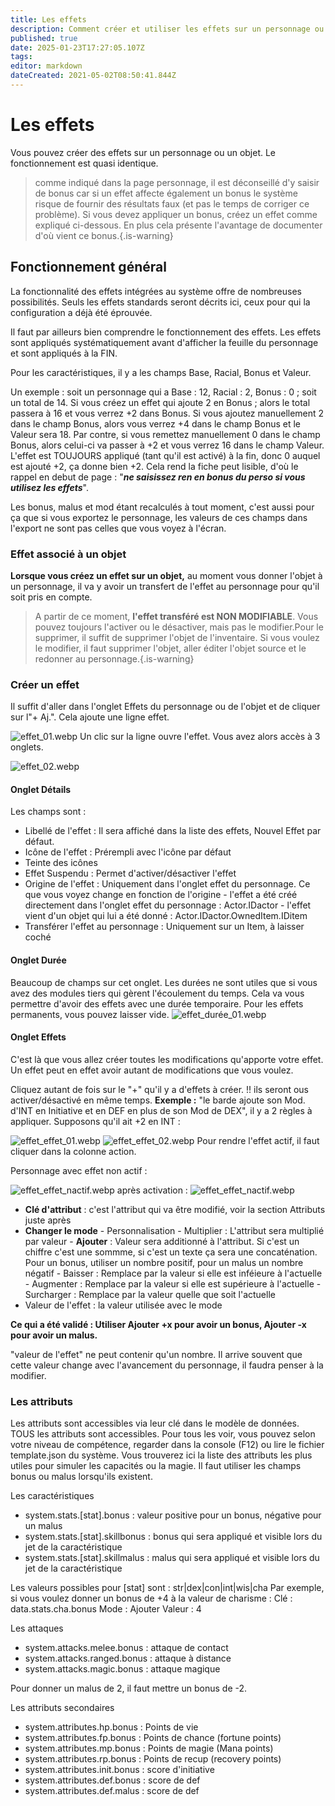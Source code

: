 ```yaml
---
title: Les effets
description: Comment créer et utiliser les effets sur un personnage ou un objet
published: true
date: 2025-01-23T17:27:05.107Z
tags: 
editor: markdown
dateCreated: 2021-05-02T08:50:41.844Z
---
```


# Les effets
Vous pouvez créer des effets sur un personnage ou un objet. Le fonctionnement est quasi identique.

> comme indiqué dans la page personnage, il est déconseillé d'y saisir de bonus car si un effet affecte également un bonus le système risque de fournir des résultats faux (et pas le temps de corriger ce problème). Si vous devez appliquer un bonus, créez un effet comme expliqué ci-dessous. En plus cela présente l'avantage de documenter d'où vient ce bonus.{.is-warning}

## Fonctionnement général
La fonctionnalité des effets intégrées au système offre de nombreuses possibilités.
Seuls les effets standards seront décrits ici, ceux pour qui la configuration a déjà été éprouvée.

Il faut par ailleurs bien comprendre le fonctionnement des effets.
Les effets sont appliqués systématiquement avant d'afficher la feuille du personnage et sont appliqués à la FIN.

Pour les caractéristiques, il y a les champs Base, Racial, Bonus et Valeur.

Un exemple : soit un personnage qui a Base : 12, Racial : 2, Bonus : 0 ; soit un total de 14.
Si vous créez un effet qui ajoute 2 en Bonus ; alors le total passera à 16 et vous verrez +2 dans Bonus.
Si vous ajoutez manuellement 2 dans le champ Bonus, alors vous verrez +4 dans le champ Bonus et le Valeur sera 18.
Par contre, si vous remettez manuellement 0 dans le champ Bonus, alors celui-ci va passer à +2 et vous verrez 16 dans le champ Valeur. L'effet est TOUJOURS appliqué (tant qu'il est activé) à la fin, donc 0 auquel est ajouté +2, ça donne bien +2.
Cela rend la fiche peut lisible, d'où le rappel en debut de page : "***ne saisissez ren en bonus du perso si vous utilisez les effets***".

Les bonus, malus et mod étant recalculés à tout moment, c'est aussi pour ça que si vous exportez le personnage, les valeurs de ces champs dans l'export ne sont pas celles que vous voyez à l'écran.

### Effet associé à un objet
**Lorsque vous créez un effet sur un objet,** au moment vous donner l'objet à un personnage, il va y avoir un transfert de l'effet au personnage pour qu'il soit pris en compte.
>A partir de ce moment, **l'effet transféré est NON MODIFIABLE**. Vous pouvez toujours l'activer ou le désactiver, mais pas le modifier.Pour le supprimer, il suffit de supprimer l'objet de l'inventaire.
Si vous voulez le modifier, il faut supprimer l'objet, aller éditer l'objet source et le redonner au personnage.{.is-warning}



### Créer un effet
Il suffit d'aller dans l'onglet Effets du personnage ou de l'objet et de cliquer sur l"+ Aj.".
Cela ajoute une ligne effet. 

![effet_01.webp](/images/chroniquesoubliees/effets/effet_01.webp)
Un clic sur la ligne ouvre l'effet.
Vous avez alors accès à 3 onglets.

![effet_02.webp](/images/chroniquesoubliees/effets/effet_02.webp)

#### Onglet Détails
Les champs sont :
- Libellé de l'effet : Il sera affiché dans la liste des effets, Nouvel Effet par défaut.
- Icône de l'effet : Prérempli avec l'icône par défaut
- Teinte des icônes
- Effet Suspendu : Permet d'activer/désactiver l'effet
- Origine de l'effet : Uniquement dans l'onglet effet du personnage. Ce que vous voyez change en fonction de l'origine
		- l'effet a été créé directement dans l'onglet effet du personnage : Actor.IDactor
		- l'effet vient d'un objet qui lui a été donné : Actor.IDactor.OwnedItem.IDitem
 - Transférer l'effet au personnage : Uniquement sur un Item, à laisser coché

#### Onglet Durée
Beaucoup de champs sur cet onglet. Les durées ne sont utiles que si vous avez des modules tiers qui gèrent l'écoulement du temps.
Cela va vous permettre d'avoir des effets avec une durée temporaire.
Pour les effets permanents, vous pouvez laisser vide.
![effet_durée_01.webp](/images/chroniquesoubliees/effets/effet_durée_01.webp)

#### Onglet Effets
C'est là que vous allez créer toutes les modifications qu'apporte votre effet. Un effet peut en effet avoir autant de modifications que vous voulez.

Cliquez autant de fois sur le "+" qu'il y a d'effets à créer. !! ils seront ous activer/désactivé en même temps.
**Exemple :** "le barde ajoute son Mod. d'INT en Initiative et en DEF en plus de son Mod de DEX", il y a 2 règles à appliquer.
Supposons qu'il ait +2 en INT :

![effet_effet_01.webp](/images/chroniquesoubliees/effets/effet_effet_01.webp)
![effet_effet_02.webp](/images/chroniquesoubliees/effets/effet_effet_02.webp)
Pour rendre l'effet actif, il faut cliquer dans la colonne action.

Personnage avec effet non actif :

![effet_effet_nactif.webp](/images/chroniquesoubliees/effets/effet_effet_nactif.webp)
après activation :
![effet_effet_nactif.webp](/images/chroniquesoubliees/effets/effet_effet_actif.webp)


- **Clé d'attribut** : c'est l'attribut qui va être modifié, voir la section Attributs juste après
-	**Changer le mode**
		-	Personnalisation
		-	Multiplier : L'attribut sera multiplié par valeur
		- **Ajouter**	: Valeur sera additionné à l'attribut. Si c'est un chiffre c'est une sommme, si c'est un texte ça sera une concaténation. Pour un bonus, utiliser un nombre positif, pour un malus un nombre négatif
		- Baisser : Remplace par la valeur si elle est inféieure à l'actuelle
		- Augmenter : Remplace par la valeur si elle est supérieure à l'actuelle
		- Surcharger : Remplace par la valeur quelle que soit l'actuelle
- Valeur de l'effet : la valeur utilisée avec le mode

**Ce qui a été validé : Utiliser Ajouter +x pour avoir un bonus, Ajouter -x pour avoir un malus.**

"valeur de l'effet" ne peut contenir qu'un nombre. Il arrive souvent que cette valeur change avec l'avancement du personnage, il faudra penser à la modifier.



### Les attributs
Les attributs sont accessibles via leur clé dans le modèle de données.
TOUS les attributs sont accessibles. Pour tous les voir, vous pouvez selon votre niveau de compétence, regarder dans la console (F12) ou lire le fichier template.json du système.
Vous trouverez ici la liste des attributs les plus utiles pour simuler les capacités ou la magie.
Il faut utiliser les champs bonus ou malus lorsqu'ils existent.

Les caractéristiques
- system.stats.[stat].bonus : valeur positive pour un bonus, négative pour un malus
- system.stats.[stat].skillbonus : bonus qui sera appliqué et visible lors du jet de la caractéristique 
- system.stats.[stat].skillmalus : malus qui sera appliqué et visible lors du jet de la caractéristique 

Les valeurs possibles pour [stat] sont : str|dex|con|int|wis|cha
Par exemple, si vous voulez donner un bonus de +4 à la valeur de charisme : 
	Clé : data.stats.cha.bonus Mode : Ajouter Valeur : 4

Les attaques
- system.attacks.melee.bonus : attaque de contact
- system.attacks.ranged.bonus : attaque à distance
- system.attacks.magic.bonus : attaque magique

Pour donner un malus de 2, il faut mettre un bonus de -2.

Les attributs secondaires
- system.attributes.hp.bonus : Points de vie
- system.attributes.fp.bonus : Points de chance (fortune points)
- system.attributes.mp.bonus : Points de magie (Mana points)
- system.attributes.rp.bonus : Points de recup (recovery points)
- system.attributes.init.bonus : score d'initiative
- system.attributes.def.bonus : score de def
- system.attributes.def.malus : score de def
